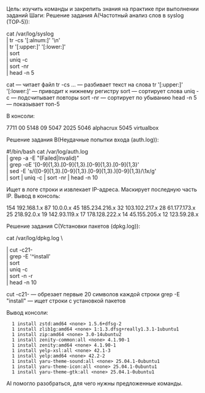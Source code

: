 Цель: изучить команды и закрепить знания на практике при выполнении заданий
Шаги:
 Решение задания А(Частотный анализ слов в syslog (TOP‑5)):

cat /var/log/syslog \
  | tr -cs '[:alnum:]' '\n' \
  | tr '[:upper:]' '[:lower:]' \
  | sort \
  | uniq -c \
  | sort -nr \
  | head -n 5

cat — читает файл
tr -cs ... — разбивает текст на слова
tr '[:upper:]' '[:lower:]' — приводит к нижнему регистру
sort — сортирует слова
uniq -c — подсчитывает повторы
sort -nr — сортирует по убыванию
head -n 5 — показывает топ-5

В консоли:

   7711 00
   5148 09
   5047 2025
   5046 alphacrux
   5045 virtualbox

 Решение задания B(Неудачные попытки входа (auth.log)):

#!/bin/bash
cat /var/log/auth.log \
| grep -a -E "(Failed|Invalid)" \
| grep -oE '[0-9]{1,3}\.[0-9]{1,3}\.[0-9]{1,3}\.[0-9]{1,3}' \
| sed -E 's/([0-9]{1,3}\.[0-9]{1,3}\.[0-9]{1,3}\.)[0-9]{1,3}/\1x/g' \
| sort | uniq -c | sort -nr | head -n 10

Ищет в логе строки и извлекает IP-адреса. Маскирует последную часть IP.
Вывод в консоль:

154 192.168.1.x
     87 10.0.0.x
     45 185.234.216.x
     32 103.102.217.x
     28 61.177.173.x
     25 218.92.0.x
     19 142.93.119.x
     17 178.128.222.x
     14 45.155.205.x
     12 123.59.28.x


 Решение задания C(Установки пакетов (dpkg.log)):

cat /var/log/dpkg.log \

| cut -c21- \
| grep -E '^install' \
| sort \
| uniq -c \
| sort -n -r \
| head -n 10

cut -c21- — обрезает первые 20 символов каждой строки
grep -E "install" — ищет строки с установкой пакетов

 Вывод консоли:

      1 install zstd:amd64 <none> 1.5.6+dfsg-2
      1 install zlib1g:amd64 <none> 1:1.3.dfsg+really1.3.1-1ubuntu1
      1 install zip:amd64 <none> 3.0-14ubuntu2
      1 install zenity-common:all <none> 4.1.90-1
      1 install zenity:amd64 <none> 4.1.90-1
      1 install yelp-xsl:all <none> 42.1-3
      1 install yelp:amd64 <none> 42.2-2
      1 install yaru-theme-sound:all <none> 25.04.1-0ubuntu1
      1 install yaru-theme-icon:all <none> 25.04.1-0ubuntu1
      1 install yaru-theme-gtk:all <none> 25.04.1-0ubuntu1


AI помогло разобраться, для чего нужны предложенные команды.
